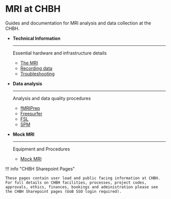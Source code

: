 # MRI at CHBH

Guides and documentation for MRI analysis and data collection at the CHBH.

<div class="grid cards" markdown>

-   **Technical Information**

    ---

    Essential hardware and infrastructure details

    - [The MRI](hardware/scanner.md)
    - [Recording data](hardware/stimulus_equipment.md)
    - [Troubleshooting](hardware/troubleshooting.md)

-   **Data analysis**

    ---

    Analysis and data quality procedures

    - [fMRIPrep](analysis/fmriprep.md)
    - [Freesurfer](analysis/freesurfer.md)
    - [FSL](analysis/fsl.md)
    - [SPM](analysis/spm.md)

-   **Mock MRI**

    ---

    Equipment and Procedures

    - [Mock MRI](mockmri/mockmri.md)


</div>

!!! info "CHBH Sharepoint Pages"

    These pages contain user lead and public facing information at CHBH. For full details on CHBH facilities, processes, project codes, approvals, ethics, finances, bookings and administration please see the CHBH Sharepoint pages (UoB SSO login required).
